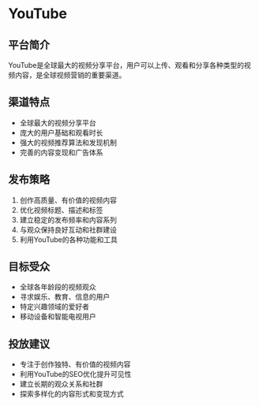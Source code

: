 # YouTube

## 平台简介
YouTube是全球最大的视频分享平台，用户可以上传、观看和分享各种类型的视频内容，是全球视频营销的重要渠道。

## 渠道特点
- 全球最大的视频分享平台
- 庞大的用户基础和观看时长
- 强大的视频推荐算法和发现机制
- 完善的内容变现和广告体系

## 发布策略
1. 创作高质量、有价值的视频内容
2. 优化视频标题、描述和标签
3. 建立稳定的发布频率和内容系列
4. 与观众保持良好互动和社群建设
5. 利用YouTube的各种功能和工具

## 目标受众
- 全球各年龄段的视频观众
- 寻求娱乐、教育、信息的用户
- 特定兴趣领域的爱好者
- 移动设备和智能电视用户

## 投放建议
- 专注于创作独特、有价值的视频内容
- 利用YouTube的SEO优化提升可见性
- 建立长期的观众关系和社群
- 探索多样化的内容形式和变现方式